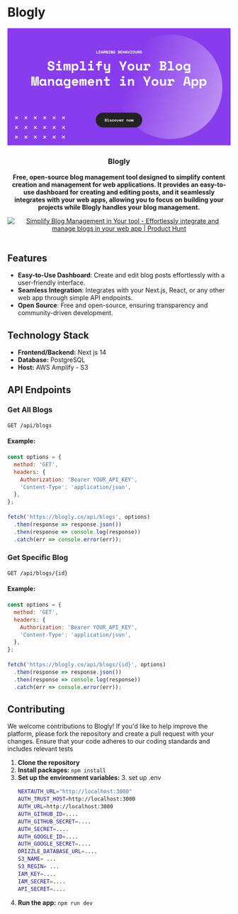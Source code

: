 # Blogly

<div align="center">
  <a href="https://blogly.co">
  <img src="https://github.com/aliamerj/blogly/blob/main/app/opengraph-image.jpg" alt="Blogly">
  </a>
     <h3>Blogly</h3>
  <p><strong>Free, open-source blog management tool designed to simplify content creation and management for web applications. It provides an easy-to-use dashboard for creating and editing posts, and it seamlessly integrates with your web apps, allowing you to focus on building your projects while Blogly handles your blog management.</strong></p>
</div>
<div align="center">
<a href="https://www.producthunt.com/posts/simplify-blog-management-in-your-tool?embed=true&utm_source=badge-featured&utm_medium=badge&utm_souce=badge-simplify&#0045;blog&#0045;management&#0045;in&#0045;your&#0045;tool" target="_blank"><img src="https://api.producthunt.com/widgets/embed-image/v1/featured.svg?post_id=461171&theme=neutral" alt="Simplify&#0032;Blog&#0032;Management&#0032;in&#0032;Your&#0032;tool - Effortlessly&#0032;integrate&#0032;and&#0032;manage&#0032;blogs&#0032;in&#0032;your&#0032;web&#0032;app | Product Hunt" style={{width:'250px', height:"54px"}} width="250" height="54" /></a>
</div>
<br/>


## Features
- **Easy-to-Use Dashboard**: Create and edit blog posts effortlessly with a user-friendly interface.
- **Seamless Integration**: Integrates with your Next.js, React, or any other web app through simple API endpoints.
- **Open Source**: Free and open-source, ensuring transparency and community-driven development.

## Technology Stack

- **Frontend/Backend:** Next js 14
- **Database:** PostgreSQL
- **Host:**  AWS Amplify - S3
  
## API Endpoints

### Get All Blogs

```http
GET /api/blogs
```
#### Example:
```javascript
const options = {
  method: 'GET',
  headers: {
    Authorization: 'Bearer YOUR_API_KEY',
    'Content-Type': 'application/json',
  },
};

fetch('https://blogly.co/api/blogs', options)
  .then(response => response.json())
  .then(response => console.log(response))
  .catch(err => console.error(err));
```
### Get Specific Blog
```http
GET /api/blogs/{id}
```
#### Example:
```javascript
const options = {
  method: 'GET',
  headers: {
    Authorization: 'Bearer YOUR_API_KEY',
    'Content-Type': 'application/json',
  },
};

fetch('https://blogly.co/api/blogs/{id}', options)
  .then(response => response.json())
  .then(response => console.log(response))
  .catch(err => console.error(err));
```


## Contributing
We welcome contributions to Blogly! If you'd like to help improve the platform, please fork the repository and create a pull request with your changes. Ensure that your code adheres to our coding standards and includes relevant tests

1. **Clone the repository**
2. **Install packages:**  ```npm install```
4. **Set up the environment variables:**
     3. set up .env
   ```bash
   NEXTAUTH_URL="http://localhost:3000"
   AUTH_TRUST_HOST=http://localhost:3000
   AUTH_URL=http://localhost:3000
   AUTH_GITHUB_ID=....
   AUTH_GITHUB_SECRET=....
   AUTH_SECRET=....
   AUTH_GOOGLE_ID=....
   AUTH_GOOGLE_SECRET=....
   DRIZZLE_DATABASE_URL=....
   S3_NAME= ...
   S3_REGIN= ...
   IAM_KEY=....
   IAM_SECRET=....
   API_SECRET=....
   ```
6. **Run the app:**  ``` npm run dev ```
